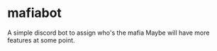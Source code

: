 # mafiabot
A simple discord bot to assign who's the mafia
Maybe will have more features at some point.

